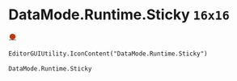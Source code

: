 # DataMode.Runtime.Sticky `16x16`
<img src="/img/DataMode.Runtime.Sticky.png" width=16 height=16>

``` CSharp
EditorGUIUtility.IconContent("DataMode.Runtime.Sticky")
```
```
DataMode.Runtime.Sticky
```
